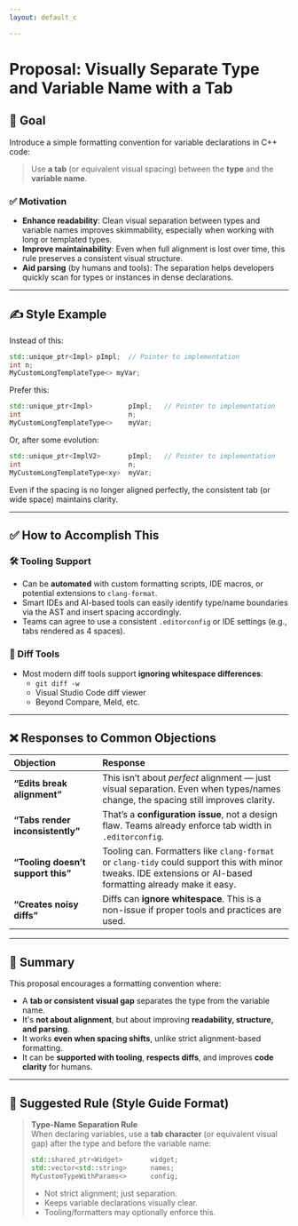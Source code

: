 ```yaml
---
layout: default_c

--- 
```


# Proposal: Visually Separate Type and Variable Name with a Tab

## 📌 Goal

Introduce a simple formatting convention for variable declarations in C++ code:

> Use **a tab** (or equivalent visual spacing) between the **type** and the **variable name**.

### ✅ Motivation

- **Enhance readability**: Clean visual separation between types and variable names improves skimmability, especially when working with long or templated types.
- **Improve maintainability**: Even when full alignment is lost over time, this rule preserves a consistent visual structure.
- **Aid parsing** (by humans and tools): The separation helps developers quickly scan for types or instances in dense declarations.

---

## ✍️ Style Example

Instead of this:

```cpp
std::unique_ptr<Impl> pImpl;  // Pointer to implementation
int n;
MyCustomLongTemplateType<> myVar;
```

Prefer this:

```cpp
std::unique_ptr<Impl>         pImpl;   // Pointer to implementation
int                           n;
MyCustomLongTemplateType<>    myVar;
```

Or, after some evolution:

```cpp
std::unique_ptr<ImplV2>       pImpl;   // Pointer to implementation
int                           n;
MyCustomLongTemplateType<xy>  myVar;
```

Even if the spacing is no longer aligned perfectly, the consistent tab (or wide space) maintains clarity.

---

## ✅ How to Accomplish This

### 🛠 Tooling Support

- Can be **automated** with custom formatting scripts, IDE macros, or potential extensions to `clang-format`.
- Smart IDEs and AI-based tools can easily identify type/name boundaries via the AST and insert spacing accordingly.
- Teams can agree to use a consistent `.editorconfig` or IDE settings (e.g., tabs rendered as 4 spaces).

### 🔄 Diff Tools

- Most modern diff tools support **ignoring whitespace differences**:
  - `git diff -w`
  - Visual Studio Code diff viewer
  - Beyond Compare, Meld, etc.

---

## ❌ Responses to Common Objections


| Objection                     |Response                                                                                       |
|:-----------------------------|:----------------------------------------------------------------------------------------------|
| **“Edits break alignment”**  | This isn’t about *perfect* alignment — just visual separation. Even when types/names change, the spacing still improves clarity. |
| **“Tabs render inconsistently”** | That’s a **configuration issue**, not a design flaw. Teams already enforce tab width in `.editorconfig`. |
| **“Tooling doesn’t support this”** | Tooling can. Formatters like `clang-format` or `clang-tidy` could support this with minor tweaks. IDE extensions or AI-based formatting already make it easy. |
| **“Creates noisy diffs”**    | Diffs can **ignore whitespace**. This is a non-issue if proper tools and practices are used.   |


---

## 💬 Summary

This proposal encourages a formatting convention where:
- A **tab or consistent visual gap** separates the type from the variable name.
- It's **not about alignment**, but about improving **readability, structure, and parsing**.
- It works **even when spacing shifts**, unlike strict alignment-based formatting.
- It can be **supported with tooling**, **respects diffs**, and improves **code clarity** for humans.

---

## 📘 Suggested Rule (Style Guide Format)

> **Type-Name Separation Rule**  
> When declaring variables, use a **tab character** (or equivalent visual gap) after the type and before the variable name:
> 
> ```cpp
> std::shared_ptr<Widget>       widget;
> std::vector<std::string>      names;
> MyCustomTypeWithParams<>      config;
> ```
> 
> - Not strict alignment; just separation.
> - Keeps variable declarations visually clear.
> - Tooling/formatters may optionally enforce this.